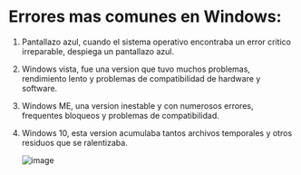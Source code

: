 # Errores mas comunes en Windows:

1. Pantallazo azul, cuando el sistema operativo encontraba un error critico irreparable, despiega un pantallazo azul.

2. Windows vista, fue una version que tuvo muchos problemas, rendimiento lento y problemas de compatibilidad de hardware y software.

3. Windows ME, una version inestable y con numerosos errores, frequentes bloqueos y problemas de compatibilidad.

4. Windows 10, esta version acumulaba tantos archivos temporales y otros residuos que se ralentizaba.

   ![image](https://github.com/user-attachments/assets/d8efa13f-88ba-4ee8-9a94-e5f8439345b5)


